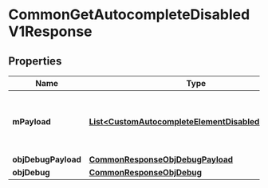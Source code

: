 

# CommonGetAutocompleteDisabledV1Response

## Properties

Name | Type | Description | Notes
------------ | ------------- | ------------- | -------------
**mPayload** | [**List&lt;CustomAutocompleteElementDisabledResponse&gt;**](CustomAutocompleteElementDisabledResponse.md) | Generic Autocomplete Response with a bDisabled Flag | 
**objDebugPayload** | [**CommonResponseObjDebugPayload**](CommonResponseObjDebugPayload.md) |  |  [optional]
**objDebug** | [**CommonResponseObjDebug**](CommonResponseObjDebug.md) |  |  [optional]




